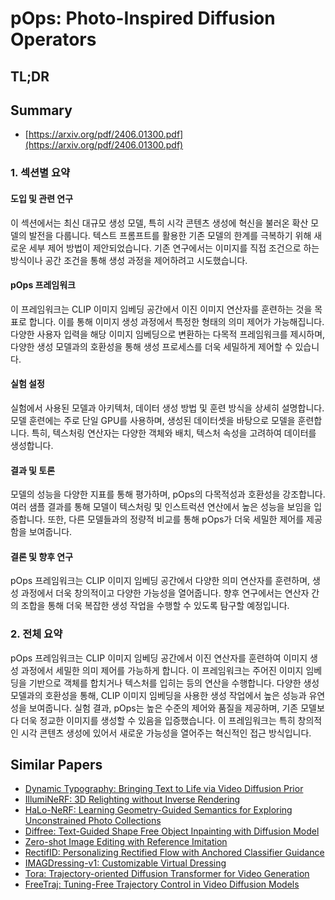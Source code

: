 # pOps: Photo-Inspired Diffusion Operators
## TL;DR
## Summary
- [https://arxiv.org/pdf/2406.01300.pdf](https://arxiv.org/pdf/2406.01300.pdf)

### 1. 섹션별 요약

#### 도입 및 관련 연구
이 섹션에서는 최신 대규모 생성 모델, 특히 시각 콘텐츠 생성에 혁신을 불러온 확산 모델의 발전을 다룹니다. 텍스트 프롬프트를 활용한 기존 모델의 한계를 극복하기 위해 새로운 세부 제어 방법이 제안되었습니다. 기존 연구에서는 이미지를 직접 조건으로 하는 방식이나 공간 조건을 통해 생성 과정을 제어하려고 시도했습니다.

#### pOps 프레임워크
이 프레임워크는 CLIP 이미지 임베딩 공간에서 이진 이미지 연산자를 훈련하는 것을 목표로 합니다. 이를 통해 이미지 생성 과정에서 특정한 형태의 의미 제어가 가능해집니다. 다양한 사용자 입력을 해당 이미지 임베딩으로 변환하는 다목적 프레임워크를 제시하며, 다양한 생성 모델과의 호환성을 통해 생성 프로세스를 더욱 세밀하게 제어할 수 있습니다.

#### 실험 설정
실험에서 사용된 모델과 아키텍처, 데이터 생성 방법 및 훈련 방식을 상세히 설명합니다. 모델 훈련에는 주로 단일 GPU를 사용하며, 생성된 데이터셋을 바탕으로 모델을 훈련합니다. 특히, 텍스처링 연산자는 다양한 객체와 배치, 텍스처 속성을 고려하여 데이터를 생성합니다.

#### 결과 및 토론
모델의 성능을 다양한 지표를 통해 평가하며, pOps의 다목적성과 호환성을 강조합니다. 여러 샘플 결과를 통해 모델이 텍스처링 및 인스트럭션 연산에서 높은 성능을 보임을 입증합니다. 또한, 다른 모델들과의 정량적 비교를 통해 pOps가 더욱 세밀한 제어를 제공함을 보여줍니다.

#### 결론 및 향후 연구
pOps 프레임워크는 CLIP 이미지 임베딩 공간에서 다양한 의미 연산자를 훈련하며, 생성 과정에서 더욱 창의적이고 다양한 가능성을 열어줍니다. 향후 연구에서는 연산자 간의 조합을 통해 더욱 복잡한 생성 작업을 수행할 수 있도록 탐구할 예정입니다.

### 2. 전체 요약

pOps 프레임워크는 CLIP 이미지 임베딩 공간에서 이진 연산자를 훈련하여 이미지 생성 과정에서 세밀한 의미 제어를 가능하게 합니다. 이 프레임워크는 주어진 이미지 임베딩을 기반으로 객체를 합치거나 텍스처를 입히는 등의 연산을 수행합니다. 다양한 생성 모델과의 호환성을 통해, CLIP 이미지 임베딩을 사용한 생성 작업에서 높은 성능과 유연성을 보여줍니다. 실험 결과, pOps는 높은 수준의 제어와 품질을 제공하며, 기존 모델보다 더욱 정교한 이미지를 생성할 수 있음을 입증했습니다. 이 프레임워크는 특히 창의적인 시각 콘텐츠 생성에 있어서 새로운 가능성을 열어주는 혁신적인 접근 방식입니다.

## Similar Papers
- [Dynamic Typography: Bringing Text to Life via Video Diffusion Prior](2404.11614.md)
- [IllumiNeRF: 3D Relighting without Inverse Rendering](2406.06527.md)
- [HaLo-NeRF: Learning Geometry-Guided Semantics for Exploring Unconstrained Photo Collections](2404.16845.md)
- [Diffree: Text-Guided Shape Free Object Inpainting with Diffusion Model](2407.16982.md)
- [Zero-shot Image Editing with Reference Imitation](2406.07547.md)
- [RectifID: Personalizing Rectified Flow with Anchored Classifier Guidance](2405.14677.md)
- [IMAGDressing-v1: Customizable Virtual Dressing](2407.12705.md)
- [Tora: Trajectory-oriented Diffusion Transformer for Video Generation](2407.21705.md)
- [FreeTraj: Tuning-Free Trajectory Control in Video Diffusion Models](2406.16863.md)
